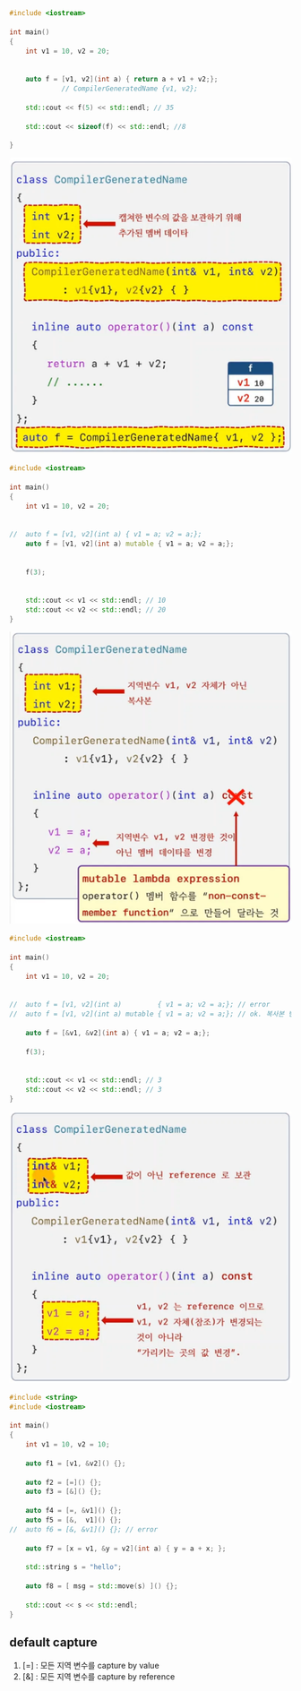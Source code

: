 ```c++
#include <iostream>

int main()
{
	int v1 = 10, v2 = 20;


	auto f = [v1, v2](int a) { return a + v1 + v2;};
			 // CompilerGeneratedName {v1, v2};

	std::cout << f(5) << std::endl; // 35

	std::cout << sizeof(f) << std::endl; //8 

}
```

![](../../img/ch4-12-1.png)

```c++
#include <iostream>

int main()
{
	int v1 = 10, v2 = 20;


//	auto f = [v1, v2](int a) { v1 = a; v2 = a;};
	auto f = [v1, v2](int a) mutable { v1 = a; v2 = a;};


	f(3);


	std::cout << v1 << std::endl; // 10
	std::cout << v2 << std::endl; // 20
}
```
![](../../img/ch4-12-2.png)

```c++
#include <iostream>

int main()
{
	int v1 = 10, v2 = 20;


//	auto f = [v1, v2](int a)         { v1 = a; v2 = a;}; // error
//	auto f = [v1, v2](int a) mutable { v1 = a; v2 = a;}; // ok. 복사본 변경

	auto f = [&v1, &v2](int a) { v1 = a; v2 = a;};

	f(3);


	std::cout << v1 << std::endl; // 3
	std::cout << v2 << std::endl; // 3
}
```

![](../../img/ch4-12-3.png)


```c++
#include <string>
#include <iostream>

int main()
{
	int v1 = 10, v2 = 10;

	auto f1 = [v1, &v2]() {};

	auto f2 = [=]() {}; 
	auto f3 = [&]() {};

	auto f4 = [=, &v1]() {};
	auto f5 = [&,  v1]() {};
//	auto f6 = [&, &v1]() {}; // error

	auto f7 = [x = v1, &y = v2](int a) { y = a + x; };

	std::string s = "hello";

	auto f8 = [ msg = std::move(s) ]() {};

	std::cout << s << std::endl;
}
```

## default capture
1) [=] : 모든 지역 변수를 capture by value
2) [&] : 모든 지역 변수를 capture by reference

